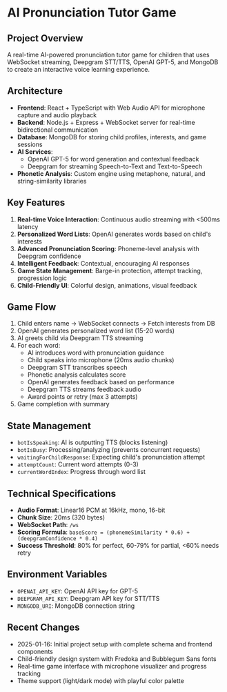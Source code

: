# AI Pronunciation Tutor Game

## Project Overview
A real-time AI-powered pronunciation tutor game for children that uses WebSocket streaming, Deepgram STT/TTS, OpenAI GPT-5, and MongoDB to create an interactive voice learning experience.

## Architecture
- **Frontend**: React + TypeScript with Web Audio API for microphone capture and audio playback
- **Backend**: Node.js + Express + WebSocket server for real-time bidirectional communication
- **Database**: MongoDB for storing child profiles, interests, and game sessions
- **AI Services**: 
  - OpenAI GPT-5 for word generation and contextual feedback
  - Deepgram for streaming Speech-to-Text and Text-to-Speech
- **Phonetic Analysis**: Custom engine using metaphone, natural, and string-similarity libraries

## Key Features
1. **Real-time Voice Interaction**: Continuous audio streaming with <500ms latency
2. **Personalized Word Lists**: OpenAI generates words based on child's interests
3. **Advanced Pronunciation Scoring**: Phoneme-level analysis with Deepgram confidence
4. **Intelligent Feedback**: Contextual, encouraging AI responses
5. **Game State Management**: Barge-in protection, attempt tracking, progression logic
6. **Child-Friendly UI**: Colorful design, animations, visual feedback

## Game Flow
1. Child enters name → WebSocket connects → Fetch interests from DB
2. OpenAI generates personalized word list (15-20 words)
3. AI greets child via Deepgram TTS streaming
4. For each word:
   - AI introduces word with pronunciation guidance
   - Child speaks into microphone (20ms audio chunks)
   - Deepgram STT transcribes speech
   - Phonetic analysis calculates score
   - OpenAI generates feedback based on performance
   - Deepgram TTS streams feedback audio
   - Award points or retry (max 3 attempts)
5. Game completion with summary

## State Management
- `botIsSpeaking`: AI is outputting TTS (blocks listening)
- `botIsBusy`: Processing/analyzing (prevents concurrent requests)
- `waitingForChildResponse`: Expecting child's pronunciation attempt
- `attemptCount`: Current word attempts (0-3)
- `currentWordIndex`: Progress through word list

## Technical Specifications
- **Audio Format**: Linear16 PCM at 16kHz, mono, 16-bit
- **Chunk Size**: 20ms (320 bytes)
- **WebSocket Path**: `/ws`
- **Scoring Formula**: `baseScore = (phonemeSimilarity * 0.6) + (deepgramConfidence * 0.4)`
- **Success Threshold**: 80% for perfect, 60-79% for partial, <60% needs retry

## Environment Variables
- `OPENAI_API_KEY`: OpenAI API key for GPT-5
- `DEEPGRAM_API_KEY`: Deepgram API key for STT/TTS
- `MONGODB_URI`: MongoDB connection string

## Recent Changes
- 2025-01-16: Initial project setup with complete schema and frontend components
- Child-friendly design system with Fredoka and Bubblegum Sans fonts
- Real-time game interface with microphone visualizer and progress tracking
- Theme support (light/dark mode) with playful color palette
